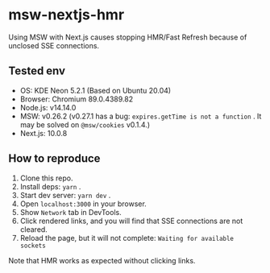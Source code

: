 # msw-nextjs-hmr

Using MSW with Next.js causes stopping HMR/Fast Refresh because of unclosed SSE connections.

## Tested env

- OS: KDE Neon 5.2.1 (Based on Ubuntu 20.04)
- Browser: Chromium 89.0.4389.82
- Node.js: v14.14.0
- MSW: v0.26.2 (v0.27.1 has a bug: `expires.getTime is not a function` . It may be solved on `@msw/cookies` v0.1.4.)
- Next.js: 10.0.8

## How to reproduce

1. Clone this repo.
1. Install deps: `yarn` .
1. Start dev server: `yarn dev` .
1. Open `localhost:3000` in your browser.
1. Show `Network` tab in DevTools.
1. Click rendered links, and you will find that SSE connections are not cleared.
1. Reload the page, but it will not complete: `Waiting for available sockets`

Note that HMR works as expected without clicking links.

